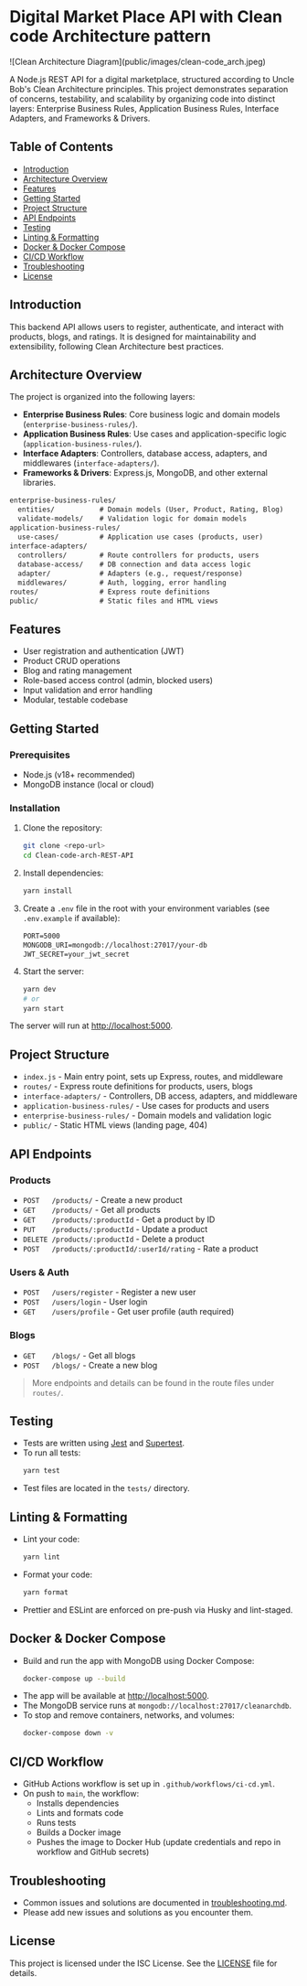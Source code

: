 
# Digital Market Place API with Clean code Architecture pattern

<div style={{ width: "700px", height:"500px"}}>
  ![Clean Architecture Diagram](public/images/clean-code_arch.jpeg)
</div>

A Node.js REST API for a digital marketplace, structured according to Uncle Bob's Clean Architecture principles. This project demonstrates separation of concerns, testability, and scalability by organizing code into distinct layers: Enterprise Business Rules, Application Business Rules, Interface Adapters, and Frameworks & Drivers.

## Table of Contents

- [Introduction](#introduction)
- [Architecture Overview](#architecture-overview)
- [Features](#features)
- [Getting Started](#getting-started)
- [Project Structure](#project-structure)
- [API Endpoints](#api-endpoints)
- [Testing](#testing)
- [Linting & Formatting](#linting--formatting)
- [Docker & Docker Compose](#docker--docker-compose)
- [CI/CD Workflow](#cicd-workflow)
- [Troubleshooting](#troubleshooting)
- [License](#license)

## Introduction

This backend API allows users to register, authenticate, and interact with products, blogs, and ratings. It is designed for maintainability and extensibility, following Clean Architecture best practices.

## Architecture Overview

The project is organized into the following layers:

- **Enterprise Business Rules**: Core business logic and domain models (`enterprise-business-rules/`).
- **Application Business Rules**: Use cases and application-specific logic (`application-business-rules/`).
- **Interface Adapters**: Controllers, database access, adapters, and middlewares (`interface-adapters/`).
- **Frameworks & Drivers**: Express.js, MongoDB, and other external libraries.

```
enterprise-business-rules/
  entities/           # Domain models (User, Product, Rating, Blog)
  validate-models/    # Validation logic for domain models
application-business-rules/
  use-cases/          # Application use cases (products, user)
interface-adapters/
  controllers/        # Route controllers for products, users
  database-access/    # DB connection and data access logic
  adapter/            # Adapters (e.g., request/response)
  middlewares/        # Auth, logging, error handling
routes/               # Express route definitions
public/               # Static files and HTML views
```

## Features

- User registration and authentication (JWT)
- Product CRUD operations
- Blog and rating management
- Role-based access control (admin, blocked users)
- Input validation and error handling
- Modular, testable codebase

## Getting Started

### Prerequisites

- Node.js (v18+ recommended)
- MongoDB instance (local or cloud)

### Installation

1. Clone the repository:
   ```bash
   git clone <repo-url>
   cd Clean-code-arch-REST-API
   ```
2. Install dependencies:
   ```bash
   yarn install
   ```
3. Create a `.env` file in the root with your environment variables (see `.env.example` if available):
   ```env
   PORT=5000
   MONGODB_URI=mongodb://localhost:27017/your-db
   JWT_SECRET=your_jwt_secret
   ```
4. Start the server:
   ```bash
   yarn dev
   # or
   yarn start
   ```

The server will run at [http://localhost:5000](http://localhost:5000).

## Project Structure

- `index.js` - Main entry point, sets up Express, routes, and middleware
- `routes/` - Express route definitions for products, users, blogs
- `interface-adapters/` - Controllers, DB access, adapters, and middleware
- `application-business-rules/` - Use cases for products and users
- `enterprise-business-rules/` - Domain models and validation logic
- `public/` - Static HTML views (landing page, 404)

## API Endpoints

### Products

- `POST   /products/` - Create a new product
- `GET    /products/` - Get all products
- `GET    /products/:productId` - Get a product by ID
- `PUT    /products/:productId` - Update a product
- `DELETE /products/:productId` - Delete a product
- `POST   /products/:productId/:userId/rating` - Rate a product

### Users & Auth

- `POST   /users/register` - Register a new user
- `POST   /users/login` - User login
- `GET    /users/profile` - Get user profile (auth required)

### Blogs

- `GET    /blogs/` - Get all blogs
- `POST   /blogs/` - Create a new blog

> More endpoints and details can be found in the route files under `routes/`.

## Testing

- Tests are written using [Jest](https://jestjs.io/) and [Supertest](https://github.com/visionmedia/supertest).
- To run all tests:
  ```bash
  yarn test
  ```
- Test files are located in the `tests/` directory.

## Linting & Formatting

- Lint your code:
  ```bash
  yarn lint
  ```
- Format your code:
  ```bash
  yarn format
  ```
- Prettier and ESLint are enforced on pre-push via Husky and lint-staged.

## Docker & Docker Compose

- Build and run the app with MongoDB using Docker Compose:
  ```bash
  docker-compose up --build
  ```
- The app will be available at [http://localhost:5000](http://localhost:5000).
- The MongoDB service runs at `mongodb://localhost:27017/cleanarchdb`.
- To stop and remove containers, networks, and volumes:
  ```bash
  docker-compose down -v
  ```

## CI/CD Workflow

- GitHub Actions workflow is set up in `.github/workflows/ci-cd.yml`.
- On push to `main`, the workflow:
  - Installs dependencies
  - Lints and formats code
  - Runs tests
  - Builds a Docker image
  - Pushes the image to Docker Hub (update credentials and repo in workflow and GitHub secrets)

## Troubleshooting

- Common issues and solutions are documented in [troubleshooting.md](./troubleshooting.md).
- Please add new issues and solutions as you encounter them.

## License

This project is licensed under the ISC License. See the [LICENSE](LICENSE) file for details.
